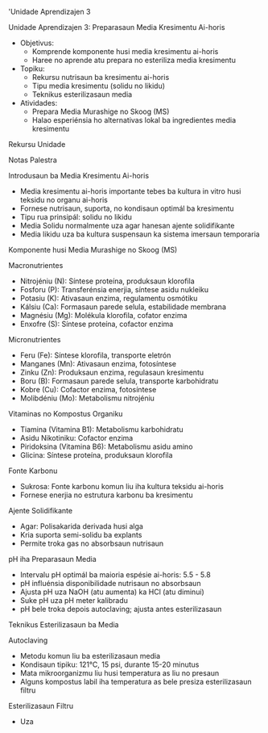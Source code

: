'Unidade Aprendizajen 3

Unidade Aprendizajen 3: Preparasaun Media Kresimentu Ai-horis
- Objetivus:
  * Komprende komponente husi media kresimentu ai-horis
  * Haree no aprende atu prepara no esteriliza media kresimentu
- Topiku:
  * Rekursu nutrisaun ba kresimentu ai-horis
  * Tipu media kresimentu (solidu no likidu)
  * Teknikus esterilizasaun media
- Atividades:
  * Prepara Media Murashige no Skoog (MS)
  * Halao esperiénsia ho alternativas lokal ba ingredientes media kresimentu

Rekursu Unidade

Notas Palestra

Introdusaun ba Media Kresimentu Ai-horis

- Media kresimentu ai-horis importante tebes ba kultura in vitro husi teksidu no organu ai-horis
- Fornese nutrisaun, suporta, no kondisaun optimál ba kresimentu
- Tipu rua prinsipál: solidu no likidu
- Media Solidu normalmente uza agar hanesan ajente solidifikante
- Media likidu uza ba kultura suspensaun ka sistema imersaun temporaria

Komponente husi Media Murashige no Skoog (MS)

Macronutrientes
- Nitrojéniu (N): Síntese proteína, produksaun klorofila
- Fosforu (P): Transferénsia enerjia, síntese asidu nukleiku
- Potasiu (K): Ativasaun enzima, regulamentu osmótiku
- Kálsiu (Ca): Formasaun parede selula, estabilidade membrana
- Magnésiu (Mg): Molékula klorofila, cofator enzima
- Enxofre (S): Síntese proteína, cofactor enzima

Micronutrientes
- Feru (Fe): Síntese klorofila, transporte eletrón
- Manganes (Mn): Ativasaun enzima, fotosíntese
- Zinku (Zn): Produksaun enzima, regulasaun kresimentu
- Boru (B): Formasaun parede selula, transporte karbohidratu
- Kobre (Cu): Cofactor enzima, fotosíntese
- Molibdéniu (Mo): Metabolismu nitrojéniu

Vitaminas no Kompostus Organiku
- Tiamina (Vitamina B1): Metabolismu karbohidratu
- Asidu Nikotiniku: Cofactor enzima
- Piridoksina (Vitamina B6): Metabolismu asidu amino
- Glicina: Síntese proteína, produksaun klorofila

Fonte Karbonu
- Sukrosa: Fonte karbonu komun liu iha kultura teksidu ai-horis
- Fornese enerjia no estrutura karbonu ba kresimentu

Ajente Solidifikante
- Agar: Polisakarida derivada husi alga
- Kria suporta semi-solidu ba explants
- Permite troka gas no absorbsaun nutrisaun

pH iha Preparasaun Media

- Intervalu pH optimál ba maioria espésie ai-horis: 5.5 - 5.8
- pH influénsia disponibilidade nutrisaun no absorbsaun
- Ajusta pH uza NaOH (atu aumenta) ka HCl (atu diminui)
- Suke pH uza pH meter kalibradu
- pH bele troka depois autoclaving; ajusta antes esterilizasaun

Teknikus Esterilizasaun ba Media

Autoclaving
- Metodu komun liu ba esterilizasaun media
- Kondisaun tipiku: 121°C, 15 psi, durante 15-20 minutus
- Mata mikroorganizmu liu husi temperatura as liu no presaun
- Alguns kompostus labil iha temperatura as bele presiza esterilizasaun filtru

Esterilizasaun Filtru
- Uza